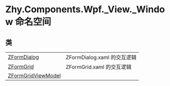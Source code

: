 # Zhy.Components.Wpf._View._Window 命名空间






## 类
<table>
<tr>
<td><a href="T_Zhy_Components_Wpf__View__Window_ZFormDialog">ZFormDialog</a></td>
<td>ZFormDialog.xaml 的交互逻辑</td></tr>
<tr>
<td><a href="T_Zhy_Components_Wpf__View__Window_ZFormGrid">ZFormGrid</a></td>
<td>ZFormGrid.xaml 的交互逻辑</td></tr>
<tr>
<td><a href="T_Zhy_Components_Wpf__View__Window_ZFormGridViewModel">ZFormGridViewModel</a></td>
<td> </td></tr>
</table>